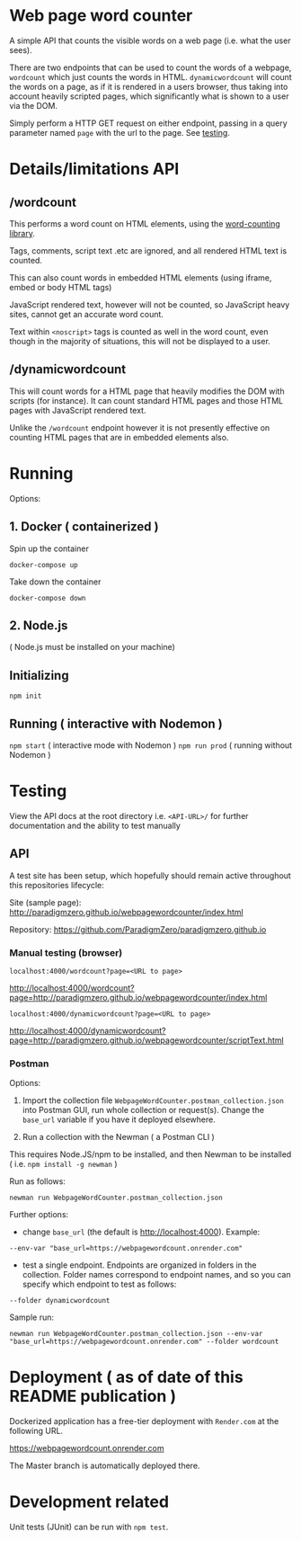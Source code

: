 # Web page word counter

A simple API that counts the visible words on a web page (i.e. what the user sees).

There are two endpoints that can be used to count the words of a webpage, `wordcount` which just counts the words in HTML. `dynamicwordcount` will count the words on a page, as if it is rendered in a users browser, thus taking into account heavily scripted pages, which significantly what is shown to a user via the DOM.

Simply perform a HTTP GET request on either endpoint, passing in a query parameter named `page` with the url to the page. See [testing](#testing).

# Details/limitations API

## /wordcount

This performs a word count on HTML elements, using the [word-counting library](https://www.npmjs.com/package/word-counting/).

Tags, comments, script text .etc are ignored, and all rendered HTML text is counted.

This can also count words in embedded HTML elements (using iframe, embed or body HTML tags)

JavaScript rendered text, however will not be counted, so JavaScript heavy sites, cannot get an accurate word count.

Text within `<noscript>` tags is counted as well in the word count, even though in the majority of situations, this will not be displayed to a user.

## /dynamicwordcount

This will count words for a HTML page that heavily modifies the DOM with scripts (for instance). It can count standard HTML pages and those HTML pages with JavaScript rendered text.

Unlike the `/wordcount` endpoint however it is not presently effective on counting HTML pages that are in embedded elements also.

# Running

Options:

## 1. Docker ( containerized )

Spin up the container

`docker-compose up`

Take down the container

`docker-compose down`

## 2. Node.js

( Node.js must be installed on your machine)

## Initializing

`npm init`

## Running ( interactive with Nodemon )

`npm start` ( interactive mode with Nodemon )
`npm run prod` ( running without Nodemon )

# Testing

View the API docs at the root directory i.e. `<API-URL>/` for further documentation and the ability to test manually

## API

A test site has been setup, which hopefully should remain active throughout this repositories lifecycle:

Site (sample page):
<http://paradigmzero.github.io/webpagewordcounter/index.html>

Repository:
<https://github.com/ParadigmZero/paradigmzero.github.io>

### Manual testing (browser)

`localhost:4000/wordcount?page=<URL to page>`

<http://localhost:4000/wordcount?page=http://paradigmzero.github.io/webpagewordcounter/index.html>

`localhost:4000/dynamicwordcount?page=<URL to page>`

<http://localhost:4000/dynamicwordcount?page=http://paradigmzero.github.io/webpagewordcounter/scriptText.html>


### Postman

Options:

1. Import the collection file `WebpageWordCounter.postman_collection.json` into Postman GUI, run whole collection or request(s). Change the `base_url` variable if you have it deployed elsewhere.

2. Run a collection with the Newman ( a Postman CLI )

This requires Node.JS/npm to be installed, and then Newman to be installed ( i.e. `npm install -g newman` )

Run as follows:

`newman run WebpageWordCounter.postman_collection.json`

Further options:

- change `base_url` (the default is <http://localhost:4000>). Example:

`--env-var "base_url=https://webpagewordcount.onrender.com"`

- test a single endpoint. Endpoints are organized in folders in the collection. Folder names correspond to endpoint names, and so you can specify which endpoint to test as follows:

`--folder dynamicwordcount`

Sample run:

`newman run WebpageWordCounter.postman_collection.json --env-var "base_url=https://webpagewordcount.onrender.com" --folder wordcount`

# Deployment ( as of date of this README publication )

Dockerized application has a free-tier deployment with `Render.com` at the following URL.

<https://webpagewordcount.onrender.com>

The Master branch is automatically deployed there.

# Development related

Unit tests (JUnit) can be run with `npm test`.






